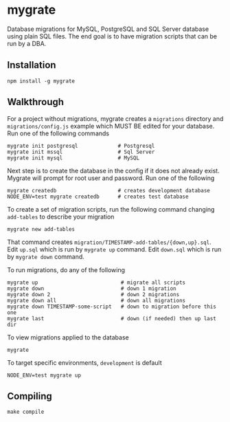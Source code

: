 # mygrate

Database migrations for MySQL, PostgreSQL and SQL Server database using plain
SQL files. The end goal is to have migration scripts that can be run by a DBA.

## Installation

    npm install -g mygrate

## Walkthrough

For a project without migrations, mygrate creates a `migrations`
directory and `migrations/config.js` example which MUST BE edited for your
database. Run one of the following commands

    mygrate init postgresql             # Postgresql
    mygrate init mssql                  # Sql Server
    mygrate init mysql                  # MySQL

Next step is to create the database in the config if it does not
already exist. Mygrate will prompt for root user and password. Run
one of the following

    mygrate createdb                    # creates development database
    NODE_ENV=test mygrate createdb      # creates test database

To create a set of migration scripts, run the following command changing `add-tables`
to describe your migration

    mygrate new add-tables

That command creates `migration/TIMESTAMP-add-tables/{down,up}.sql`. Edit
`up.sql` which is run by `mygrate up` command. Edit `down.sql` which
is run by `mygrate down` command.

To run migrations, do any of the following

    mygrate up                           # migrate all scripts
    mygrate down                         # down 1 migration
    mygrate down 2                       # down 2 migrations
    mygrate down all                     # down all migrations
    mygrate down TIMESTAMP-some-script   # down to migration before this one
    mygrate last                         # down (if needed) then up last dir

To view migrations applied to the database

    mygrate

To target specific environments, `development` is default

    NODE_ENV=test mygrate up

## Compiling

    make compile
